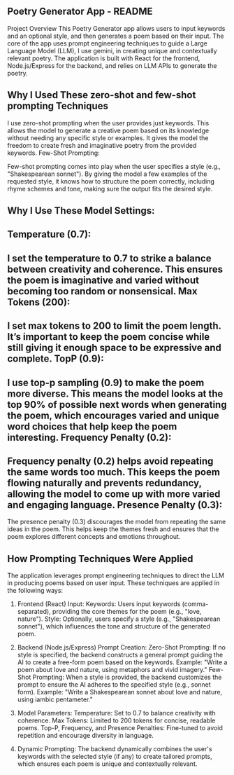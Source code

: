 Poetry Generator App - README
-------------------------------------
Project Overview
This Poetry Generator app allows users to input keywords and an optional style, and then generates a poem based on their input. The core of the app uses prompt engineering techniques to guide a Large Language Model (LLM), I use gemini, in creating unique and contextually relevant poetry. The application is built with React for the frontend, Node.js/Express for the backend, and relies on LLM APIs to generate the poetry.

Why I Used These zero-shot and few-shot prompting Techniques
-------------------------------------------------------------
I use zero-shot prompting when the user provides just keywords. This allows the model to generate a creative poem based on its knowledge without needing any specific style or examples. It gives the model the freedom to create fresh and imaginative poetry from the provided keywords.
Few-Shot Prompting:

Few-shot prompting comes into play when the user specifies a style (e.g., "Shakespearean sonnet"). By giving the model a few examples of the requested style, it knows how to structure the poem correctly, including rhyme schemes and tone, making sure the output fits the desired style.

Why I Use These  Model Settings:
-------------------------------
Temperature (0.7):
-------------------

I set the temperature to 0.7 to strike a balance between creativity and coherence. This ensures the poem is imaginative and varied without becoming too random or nonsensical.
Max Tokens (200):
-------------------
I set max tokens to 200 to limit the poem length. It’s important to keep the poem concise while still giving it enough space to be expressive and complete.
TopP (0.9):
------------
I use top-p sampling (0.9) to make the poem more diverse. This means the model looks at the top 90% of possible next words when generating the poem, which encourages varied and unique word choices that help keep the poem interesting.
Frequency Penalty (0.2):
------------------------
Frequency penalty (0.2) helps avoid repeating the same words too much. This keeps the poem flowing naturally and prevents redundancy, allowing the model to come up with more varied and engaging language.
Presence Penalty (0.3):
------------------------
The presence penalty (0.3) discourages the model from repeating the same ideas in the poem. This helps keep the themes fresh and ensures that the poem explores different concepts and emotions throughout.

How Prompting Techniques Were Applied
---------------------------------------
The application leverages prompt engineering techniques to direct the LLM in producing poems based on user input. These techniques are applied in the following ways:

1. Frontend (React) Input:
Keywords: Users input keywords (comma-separated), providing the core themes for the poem (e.g., "love, nature").
Style: Optionally, users specify a style (e.g., "Shakespearean sonnet"), which influences the tone and structure of the generated poem.

2. Backend (Node.js/Express) Prompt Creation:
Zero-Shot Prompting: If no style is specified, the backend constructs a general prompt guiding the AI to create a free-form poem based on the keywords.
Example: "Write a poem about love and nature, using metaphors and vivid imagery."
Few-Shot Prompting: When a style is provided, the backend customizes the prompt to ensure the AI adheres to the specified style (e.g., sonnet form).
Example: "Write a Shakespearean sonnet about love and nature, using iambic pentameter."

3. Model Parameters:
Temperature: Set to 0.7 to balance creativity with coherence.
Max Tokens: Limited to 200 tokens for concise, readable poems.
Top-P, Frequency, and Presence Penalties: Fine-tuned to avoid repetition and encourage diversity in language.

4. Dynamic Prompting:
The backend dynamically combines the user's keywords with the selected style (if any) to create tailored prompts, which ensures each poem is unique and contextually relevant.
